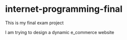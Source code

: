 # internet-programming-final

This is my final exam project 

I am trying to design a dynamic e_commerce  website
